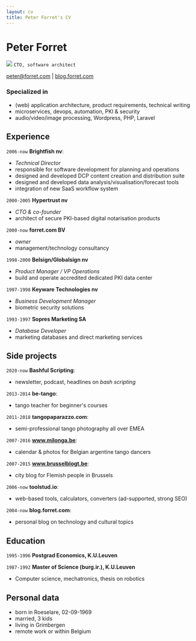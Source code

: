 ```yaml
---
layout: cv
title: Peter Forret's CV
---
```

# Peter Forret
![](https://avatars.githubusercontent.com/u/474312?s=200&u=40180cc6243c8ea6115c8456dcaed6754cb2339f&v=4)
`CTO, software architect`

<div id="webaddress">
<a href="peter@forret.com">peter@forret.com</a>
| <a href="http://blog.forret.com">blog.forret.com</a>
</div>

### Specialized in

- (web) application architecture, product requirements, technical writing
- microservices, devops, automation, PKI & security
- audio/video/image processing, Wordpress, PHP, Laravel


## Experience

`2006-now`
**Brightfish nv**: 
- _Technical Director_ 
- responsible for software development for planning and operations
- designed and developed DCP content creation and distribution suite
- designed and developed data analysis/visualisation/forecast tools 
- integration of new SaaS workflow system 

`2000-2005`
**Hypertrust nv**
- _CTO & co-founder_
- architect of secure PKI-based digital notarisation products

`2000-now`
**forret.com BV**
- _owner_
- management/technology consultancy

`1998-2000`
**Belsign/Globalsign nv**
- _Product Manager / VP Operations_
- build and operate accredited dedicated PKI data center

`1997-1998`
**Keyware Technologies nv**
- _Business Development Manager_
- biometric security solutions

`1993-1997`
**Sopres Marketing SA**
- _Database Developer_
- marketing databases and direct marketing services

## Side projects

`2020-now`
**Bashful Scripting**: 
- newsletter, podcast, headlines on _bash scripting_

`2013-2014`
**be-tango**: 
- tango teacher for beginner's courses

`2011-2018`
**tangopaparazzo.com**: 
- semi-professional tango photography all over EMEA

`2007-2016`
**www.milonga.be**: 
- calendar & photos for Belgian argentine tango dancers

`2007-2015`
**www.brusselblogt.be**: 
- city blog for Flemish people in Brussels

`2006-now`
**toolstud.io**: 
- web-based tools, calculators, converters (ad-supported, strong SEO)

`2004-now`
**blog.forret.com**: 
- personal blog on technology and cultural topics

## Education

`1995-1996`
__Postgrad Economics, K.U.Leuven__

`1987-1992`
__Master of Science (burg.ir.), K.U.Leuven__
- Computer science, mechatronics, thesis on robotics

## Personal data
* born in Roeselare, 02-09-1969
* married, 3 kids
* living in Grimbergen
* remote work or within Belgium 

<!-- ### Footer

Last updated: May 2013 -->


